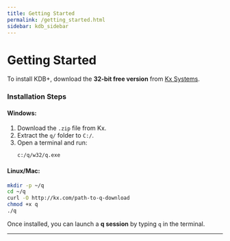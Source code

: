 ```yaml
---
title: Getting Started
permalink: /getting_started.html
sidebar: kdb_sidebar
---
```


# Getting Started  

To install KDB+, download the **32-bit free version** from [Kx Systems](http://kx.com/software-download.php).  

### **Installation Steps**  
#### Windows:  
1. Download the `.zip` file from Kx.  
2. Extract the `q/` folder to `C:/`.  
3. Open a terminal and run:  
   ```sh
   c:/q/w32/q.exe
   ```

#### Linux/Mac:  
```sh
mkdir -p ~/q
cd ~/q
curl -O http://kx.com/path-to-q-download
chmod +x q
./q
```

Once installed, you can launch a **q session** by typing `q` in the terminal.

---

